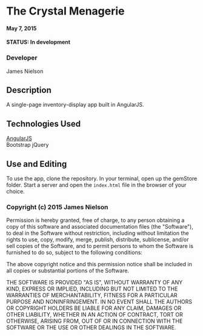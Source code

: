 # The Crystal Menagerie
#### May 7, 2015
#### STATUS: In development


### Developer
James Nielson


## Description
A single-page inventory-display app built in AngularJS.

## Technologies Used
<a href='https://angularjs.org/'>AngularJS</a> <br>
Bootstrap
jQuery

## Use and Editing
To use the app, clone the repository. In your terminal, open up the gemStore folder. Start a server and open the `index.html` file in the browser of your choice.


### Copyright (c) 2015 James Nielson
Permission is hereby granted, free of charge, to any person obtaining a copy
of this software and associated documentation files (the "Software"), to deal
in the Software without restriction, including without limitation the rights
to use, copy, modify, merge, publish, distribute, sublicense, and/or sell
copies of the Software, and to permit persons to whom the Software is
furnished to do so, subject to the following conditions:

The above copyright notice and this permission notice shall be included in
all copies or substantial portions of the Software.

THE SOFTWARE IS PROVIDED "AS IS", WITHOUT WARRANTY OF ANY KIND, EXPRESS OR
IMPLIED, INCLUDING BUT NOT LIMITED TO THE WARRANTIES OF MERCHANTABILITY,
FITNESS FOR A PARTICULAR PURPOSE AND NONINFRINGEMENT. IN NO EVENT SHALL THE
AUTHORS OR COPYRIGHT HOLDERS BE LIABLE FOR ANY CLAIM, DAMAGES OR OTHER
LIABILITY, WHETHER IN AN ACTION OF CONTRACT, TORT OR OTHERWISE, ARISING FROM,
OUT OF OR IN CONNECTION WITH THE SOFTWARE OR THE USE OR OTHER DEALINGS IN
THE SOFTWARE.
